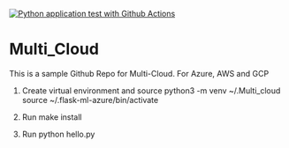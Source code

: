 [![Python application test with Github Actions](https://github.com/VijiKaushik/Multi_Cloud/actions/workflows/main.yml/badge.svg)](https://github.com/VijiKaushik/Multi_Cloud/actions/workflows/main.yml)



# Multi_Cloud
This is a sample Github Repo for Multi-Cloud. For Azure, AWS and GCP
1. Create virtual environment and source
    python3 -m venv ~/.Multi_cloud
    source ~/.flask-ml-azure/bin/activate
2. Run make install

3. Run python hello.py

